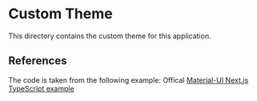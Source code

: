 # Custom Theme

This directory contains the custom theme for this application.

## References

The code is taken from the following example: Offical [Material-UI Next.js TypeScript example](https://github.com/mui/material-ui/tree/master/examples/material-ui-nextjs-ts)

